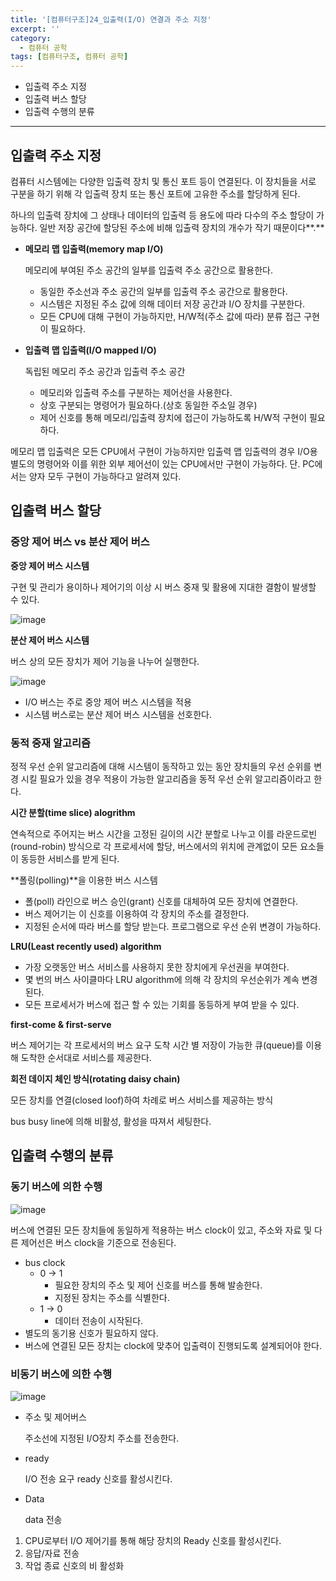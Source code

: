 ```yaml
---
title: '[컴퓨터구조]24_입출력(I/O) 연결과 주소 지정'
excerpt: ''
category:
  - 컴퓨터 공학
tags: [컴퓨터구조, 컴퓨터 공학]
---
```


- 입출력 주소 지정
- 입출력 버스 할당
- 입출력 수행의 분류

---

## 입출력 주소 지정

컴퓨터 시스템에는 다양한 입출력 장치 및 통신 포트 등이 연결된다. 이 장치들을 서로 구분을 하기 위해 각 입출력 장치 또는 통신 포트에 고유한 주소를 할당하게 된다.

하나의 입출력 장치에 그 상태나 데이터의 입출력 등 용도에 따라 다수의 주소 할당이 가능하다. 일반 저장 공간에 할당된 주소에 비해 입출력 장치의 개수가 작기 때문이다**.**

- **메모리 맵 입출력(memory map I/O)**

  메모리에 부여된 주소 공간의 일부를 입출력 주소 공간으로 활용한다.

  - 동일한 주소선과 주소 공간의 일부를 입출력 주소 공간으로 활용한다.
  - 시스템은 지정된 주소 값에 의해 데이터 저장 공간과 I/O 장치를 구분한다.
  - 모든 CPU에 대해 구현이 가능하지만, H/W적(주소 값에 따라) 분류 접근 구현이 필요하다.

- **입출력 맵 입출력(I/O mapped I/O)**

  독립된 메모리 주소 공간과 입출력 주소 공간

  - 메모리와 입출력 주소를 구분하는 제어선을 사용한다.
  - 상호 구분되는 명령어가 필요하다.(상호 동일한 주소일 경우)
  - 제어 신호를 통해 메모리/입출력 장치에 접근이 가능하도록 H/W적 구현이 필요하다.

메모리 맵 입출력은 모든 CPU에서 구현이 가능하지만 입출력 맵 입출력의 경우 I/O용 별도의 명령어와 이를 위한 외부 제어선이 있는 CPU에서만 구현이 가능하다. 단. PC에서는 양자 모두 구현이 가능하다고 알려져 있다.

## 입출력 버스 할당

### 중앙 제어 버스 vs 분산 제어 버스

**중앙 제어 버스 시스템**

구현 및 관리가 용이하나 제어기의 이상 시 버스 중재 및 활용에 지대한 결함이 발생할 수 있다.

![image](https://user-images.githubusercontent.com/53068706/121702593-fa0af400-cb0c-11eb-8c12-d5b7a7097c5b.png)

**분산 제어 버스 시스템**

버스 상의 모든 장치가 제어 기능을 나누어 실행한다.

![image](https://user-images.githubusercontent.com/53068706/121702848-32123700-cb0d-11eb-8170-77603983aaf8.png)

- I/O 버스는 주로 중앙 제어 버스 시스템을 적용
- 시스템 버스로는 분산 제어 버스 시스템을 선호한다.

### 동적 중재 알고리즘

정적 우선 순위 알고리즘에 대해 시스템이 동작하고 있는 동안 장치들의 우선 순위를 변경 시킬 필요가 있을 경우 적용이 가능한 알고리즘을 동적 우선 순위 알고리즘이라고 한다.

**시간 분할(time slice) alogrithm**

연속적으로 주어지는 버스 시간을 고정된 길이의 시간 분할로 나누고 이를 라운드로빈(round-robin) 방식으로 각 프로세서에 할당, 버스에서의 위치에 관계없이 모든 요소들이 동등한 서비스를 받게 된다.

**폴링(polling)**을 이용한 버스 시스템

- 폴(poll) 라인으로 버스 승인(grant) 신호를 대체하여 모든 장치에 연결한다.
- 버스 제어기는 이 신호를 이용하여 각 장치의 주소를 결정한다.
- 지정된 순서에 따라 버스를 할당 받는다. 프로그램으로 우선 순위 변경이 가능하다.

**LRU(Least recently used) algorithm**

- 가장 오랫동안 버스 서비스를 사용하지 못한 장치에게 우선권을 부여한다.
- 몇 번의 버스 사이클마다 LRU algorithm에 의해 각 장치의 우선순위가 계속 변경된다.
- 모든 프로세서가 버스에 접근 할 수 있는 기회를 동등하게 부여 받을 수 있다.

**first-come & first-serve**

버스 제어기는 각 프로세서의 버스 요구 도착 시간 별 저장이 가능한 큐(queue)를 이용해 도착한 순서대로 서비스를 제공한다.

**회전 데이지 체인 방식(rotating daisy chain)**

모든 장치를 연결(closed loof)하여 차례로 버스 서비스를 제공하는 방식

bus busy line에 의해 비활성, 활성을 따져서 세팅한다.

## 입출력 수행의 분류

### 동기 버스에 의한 수행

![image](https://user-images.githubusercontent.com/53068706/121703706-0fcce900-cb0e-11eb-8e5d-fa751084ba19.png)

버스에 연결된 모든 장치들에 동일하게 적용하는 버스 clock이 있고, 주소와 자료 및 다른 제어선은 버스 clock을 기준으로 전송된다.

- bus clock
  - 0 -> 1
    - 필요한 장치의 주소 및 제어 신호를 버스를 통해 발송한다.
    - 지정된 장치는 주소를 식별한다.
  - 1 -> 0
    - 데이터 전송이 시작된다.
- 별도의 동기용 신호가 필요하지 않다.
- 버스에 연결된 모든 장치는 clock에 맞추어 입출력이 진행되도록 설계되어야 한다.

### 비동기 버스에 의한 수행

![image](https://user-images.githubusercontent.com/53068706/121703746-19eee780-cb0e-11eb-8ab7-cad2a83ee614.png)

- 주소 및 제어버스

  주소선에 지정된 I/O장치 주소를 전송한다.

- ready

  I/O 전송 요구 ready 신호를 활성시킨다.

- Data

  data 전송

1. CPU로부터 I/O 제어기를 통해 해당 장치의 Ready 신호를 활성시킨다.
2. 응답/자료 전송
3. 작업 종료 신호의 비 활성화
